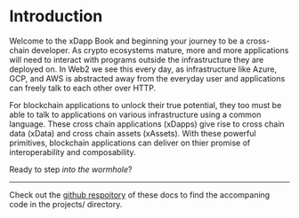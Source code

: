 # Introduction

Welcome to the xDapp Book and beginning your journey to be a cross-chain developer. As crypto ecosystems mature, more and more applications will need to interact with programs outside the infrastructure they are deployed on. In Web2 we see this every day, as infrastructure like Azure, GCP, and AWS is abstracted away from the everyday user and applications can freely talk to each other over HTTP.

For blockchain applications to unlock their true potential, they too must be able to talk to applications on various infrastructure using a common language. These cross chain applications (xDapps) give rise to cross chain data (xData) and cross chain assets (xAssets). With these powerful primitives, blockchain applications can deliver on thier promise of interoperability and composability.  

Ready to step *into the wormhole*?

---
Check out the [github respoitory](https://www.github.com/certusone/xdapp-book) of these docs to find the accompaning code in the projects/ directory. 


